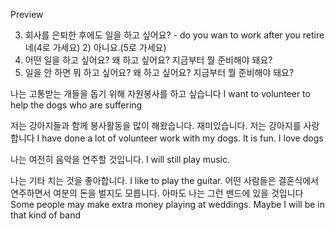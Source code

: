 Preview



3. 회사를 은퇴한 후에도 일을 하고 싶어요?  - do you wan to work after you retire
네(4로 가세요)     2) 아니요.(5로 가세요)
4. 어떤 일을 하고 싶어요? 왜 하고 싶어요? 지금부터 뭘 준비해야 돼요?
5. 일을 안 하면 뭐 하고 싶어요? 왜 하고 싶어요? 지금부터 뭘 준비해야 돼요?



나는 고통받는 개들을 돕기 위해 자원봉사를 하고 싶습니다
I want to volunteer to help the dogs who are suffering


저는 강아지들과 함께 봉사활동을 많이 해왔습니다. 재미있습니다. 저는 강아지를 사랑합니다
I have done a lot of volunteer work with my dogs. It is fun. I love dogs


나는 여전히 음악을 연주할 것입니다. 
I will still play music. 

나는 기타 치는 것을 좋아합니다. 
I like to play the guitar. 
어떤 사람들은 결혼식에서 연주하면서 여분의 돈을 벌지도 모릅니다. 아마도 나는 그런 밴드에 있을 것입니다
Some people may make extra money playing at weddings. Maybe I will be in that kind of band